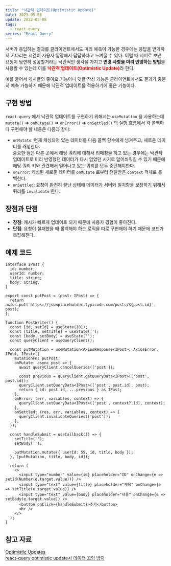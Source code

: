 ```yaml
---
title: "낙관적 업데이트(Optimistic Update)"
date: 2023-05-08
update: 2022-05-08
tags:
  - react-query
series: "React Query"
---
```


서버가 응답하는 결과를 클라이언트에서도 미리 예측이 가능한 경우에는 응답을 받기까지 기다리는 시간이 사용자 입장에서 답답하다고 느껴질 수 있다. 이럴 때 서버로 보낸 요청이 당연히 성공할거라는 낙관적인 생각을 가지고 **변경 사항을 미리 반영하는 방법**을 사용할 수 있는데 이를 <b style="color: red">**낙관적 업데이트(Optimistic Update)**</b>라 한다.

예를 들어서 게시글의 좋아요 기능이나 댓글 작성 기능은 클라이언트에서도 결과가 충분히 예측 가능하기 때문에 낙관적 업데이트를 적용하기에 좋은 기능이다.

## 구현 방법
`react-query` 에서 낙관적 업데이트를 구현하기 위해서는 `useMutation` 을 사용하는데 `mutate()` => `onMutate()` => `onError()` => `onSettled()` 의 실행 흐름에서 각 콜백마다 구현해야 할 내용은 다음과 같다:

- `onMutate`: 현재 캐싱되어 있는 데이터를 다음 콜백 함수에게 넘겨주고, 새로운 데이터를 캐싱한다.  
중요한 점은 다른 곳에서 해당 쿼리에 대해서 리패칭을 하고 있는 경우에는 낙관적 업데이트로 미리 반영했던 데이터가 다시 없었던 시기로 덮어씌워질 수 있기 때문에 해당 쿼리 키와 관련해서 일어나고 있는 쿼리를 모두 중단해야한다.
- `onError`: 캐싱된 새로운 데이터를 `onMutate` 로부터 전달받은 `context` 객체로 롤백한다.
- `onSettled`: 요청이 완전히 끝난 상태에 데이터가 서버와 일치함을 보장하기 위해서 쿼리를 `invalidate` 한다.

## 장점과 단점
- **장점**: 캐시가 빠르게 업데이트 되기 때문에 사용자 경험이 좋아진다.
- **단점**: 요청이 실패했을 때 롤백해야 하는 로직을 따로 구현해야 하기 때문에 코드가 복잡해진다.

## 예제 코드
```tsx
interface IPost {
  id: number;
  userId: number;
  title: string;
  body: string;
}

export const putPost = (post: IPost) => {
  return axios.put(`https://jsonplaceholder.typicode.com/posts/${post.id}`, post);
};

function PostWriter() {
  const [id, setId] = useState(101);
  const [title, setTitle] = useState('');
  const [body, setBody] = useState('');
  const queryClient = useQueryClient();

  const putMutation = useMutation<AxiosResponse<IPost>, AxiosError, IPost, IPost>({
    mutationFn: putPost,
    onMutate: async post => {
      await queryClient.cancelQueries(['post']);

      const previous = queryClient.getQueryData<IPost>(['post', post.id]);
      queryClient.setQueryData<IPost>(['post', post.id], post);
      return { id: post.id, ...previous } as IPost;
    },
    onError: (err, variables, context) => {
      queryClient.setQueryData<IPost>(['post', context?.id], context);
    },
    onSettled: (res, err, variables, context) => {
      queryClient.invalidateQueries(['post']);
    },
  });

  const handleSubmit = useCallback(() => {
    setTitle('');
    setBody('');

    putMutation.mutate({ userId: 55, id, title, body });
  }, [putMutation, title, body, id]);

  return (
    <>
      <input type="number" value={id} placeholder="ID" onChange={e => setId(Number(e.target.value))} />
      <input type="text" value={title} placeholder="제목" onChange={e => setTitle(e.target.value)} />
      <input type="text" value={body} placeholder="내용" onChange={e => setBody(e.target.value)} />
      <button onClick={handleSubmit}>추가</button>
      <hr />
    </>
  );
}
```

## 참고 자료
[Optimistic Updates](https://tanstack.com/query/v4/docs/react/guides/optimistic-updates)  
[react-query optimistic update시 데이터 꼬임 방지](https://velog.io/@mskwon/react-query-cancel-queries)  